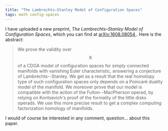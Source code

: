 ```yaml
---
title: "The Lambrechts–Stanley Model of Configuration Spaces"
tags: math config-spaces
---
```


I have uploaded a new preprint, *The Lambrechts–Stanley Model of Configuration Spaces*, which you can find at [arXiv:1608.08054 ](http://arxiv.org/abs/1608.08054). Here is the abstract:

> We prove the validity over $$\mathbb{R}$$ of a CDGA model of configuration spaces for simply connected manifolds with vanishing Euler characteristic, answering a conjecture of Lambrechts--Stanley. We get as a result that the real homotopy type of such configuration spaces only depends on a Poincaré duality model of the manifold. We moreover prove that our model is compatible with the action of the Fulton--MacPherson operad, by relying on Kontsevich's proof of the formality of the little disks operads. We use this more precise result to get a complex computing factorization homology of manifolds.

I would of course be interested in any comment, question... about this paper.
